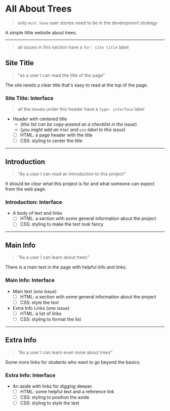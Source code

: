 # All About Trees

> only `must have` user stories need to be in the development strategy

A simple little website about trees.

---

> all issues in this section have a `for: site title` label

## Site Title

> "as a user I can read the title of the page"

The site needs a clear title that's easy to read at the top of the page.

### Site Title: Interface

> all the issues under this header have a `type: interface` label

- Header with centered title
  - (_this list can be copy-pasted as a checklist in the issue_)
  - (_you might add an `html` and `css` label to this issue_)
  - [ ] HTML: a page header with the title
  - [ ] CSS: styling to center the title

---

## Introduction

> "As a user I can read an introduction to this project"

It should be clear what this project is for and what someone can expect from the
web page.

### Introduction: Interface

- A body of text and links
  - [ ] HTML: a section with some general information about the project
  - [ ] CSS: styling to make the text look fancy

---

## Main Info

> "As a user I can learn about trees"

There is a main text in the page with helpful info and links.

### Main Info: Interface

- Main text (_one issue_)
  - [ ] HTML: a section with some general information about the project
  - [ ] CSS: style the text
- Extra Info Links (_one issue_)
  - [ ] HTML: a list of links
  - [ ] CSS: styling to format the list

---

## Extra Info

> "As a user I can learn even more about trees"

Some more links for students who want to go beyond the basics.

### Extra Info: Interface

- An aside with links for digging deeper.
  - [ ] HTML: some helpful text and a reference link
  - [ ] CSS: styling to position the aside
  - [ ] CSS: styling to style the text
